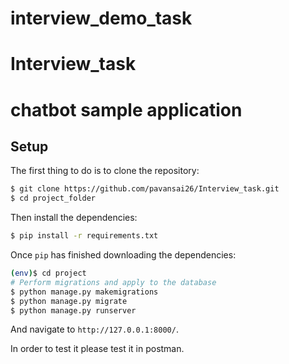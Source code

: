 # interview_demo_task

# Interview_task

# chatbot sample application

## Setup

The first thing to do is to clone the repository:

```sh
$ git clone https://github.com/pavansai26/Interview_task.git
$ cd project_folder
```

Then install the dependencies:

```sh
$ pip install -r requirements.txt
```


Once `pip` has finished downloading the dependencies:
```sh
(env)$ cd project
# Perform migrations and apply to the database
$ python manage.py makemigrations
$ python manage.py migrate
$ python manage.py runserver
```
And navigate to `http://127.0.0.1:8000/`.

In order to test it please test it in postman.
